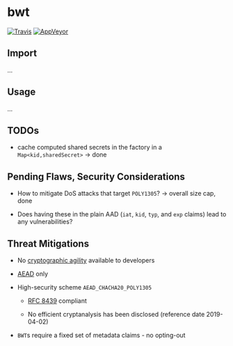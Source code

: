 # bwt

[![Travis](http://img.shields.io/travis/chiefbiiko/bwt.svg?style=flat)](http://travis-ci.org/chiefbiiko/bwt) [![AppVeyor](https://ci.appveyor.com/api/projects/status/github/chiefbiiko/bwt?branch=master&svg=true)](https://ci.appveyor.com/project/chiefbiiko/bwt)

## Import

...

## Usage

...

## TODOs

- cache computed shared secrets in the factory in a `Map<kid,sharedSecret>` -> done

## Pending Flaws, Security Considerations

- How to mitigate DoS attacks that target `POLY1305`? -> overall size cap, done

- Does having these in the plain AAD (`iat`, `kid`, `typ`, and `exp` claims) lead to any vulnerabilities?

## Threat Mitigations

- No [cryptographic agility](https://tools.ietf.org/html/rfc7518#section-8.1)
  available to developers

- [AEAD](https://en.wikipedia.org/wiki/Authenticated_encryption) only

- High-security scheme `AEAD_CHACHA20_POLY1305`

  - [RFC 8439](https://tools.ietf.org/html/rfc8439) compliant

  - No efficient cryptanalysis has been disclosed (reference date 2019-04-02)

- `BWT`s require a fixed set of metadata claims - no opting-out
